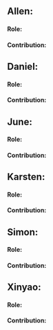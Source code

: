 ## Allen:
#### Role:
#### Contribution:

## Daniel:
#### Role: 
#### Contribution:

## June:
#### Role: 
#### Contribution:

## Karsten:
#### Role: 
#### Contribution:

## Simon:
#### Role: 
#### Contribution:

## Xinyao:
#### Role: 
#### Contribution:

